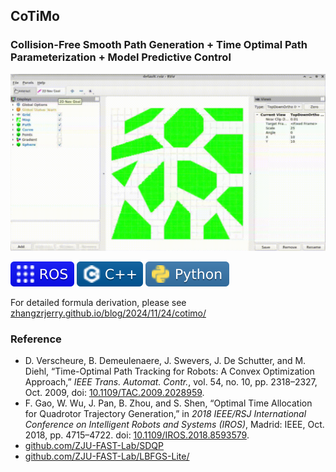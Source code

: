 ## CoTiMo

### Collision-Free Smooth Path Generation + Time Optimal Path Parameterization + Model Predictive Control

![](./assets/result.gif)

![](./assets/ros.svg) ![](./assets/cpp.svg) ![](./assets/python.svg)

For detailed formula derivation, please see [zhangzrjerry.github.io/blog/2024/11/24/cotimo/](https://zhangzrjerry.github.io/blog/2024/11/24/cotimo/)

### Reference

- D. Verscheure, B. Demeulenaere, J. Swevers, J. De Schutter, and M. Diehl, “Time-Optimal Path Tracking for Robots: A Convex Optimization Approach,” *IEEE Trans. Automat. Contr.*, vol. 54, no. 10, pp. 2318–2327, Oct. 2009, doi: [10.1109/TAC.2009.2028959](https://doi.org/10.1109/TAC.2009.2028959).
- F. Gao, W. Wu, J. Pan, B. Zhou, and S. Shen, “Optimal Time Allocation for Quadrotor Trajectory Generation,” in *2018 IEEE/RSJ International Conference on Intelligent Robots and Systems (IROS)*, Madrid: IEEE, Oct. 2018, pp. 4715–4722. doi: [10.1109/IROS.2018.8593579](https://doi.org/10.1109/IROS.2018.8593579).
- [github.com/ZJU-FAST-Lab/SDQP](https://github.com/ZJU-FAST-Lab/SDQP)
- [github.com/ZJU-FAST-Lab/LBFGS-Lite/](https://github.com/ZJU-FAST-Lab/LBFGS-Lite/)
